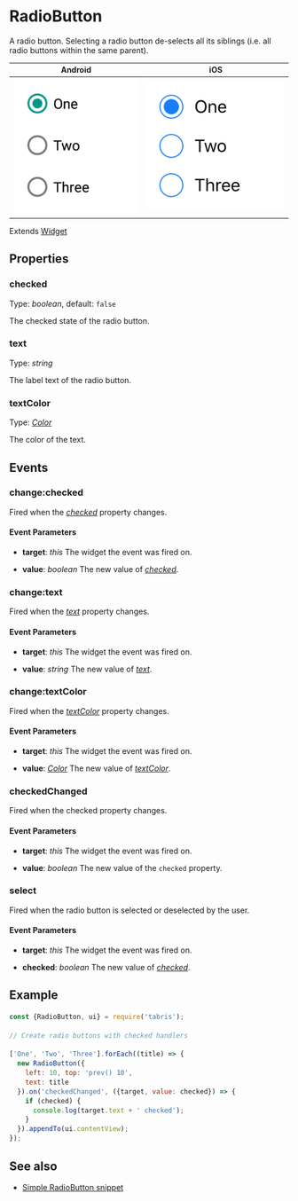 ---
---
# RadioButton

A radio button. Selecting a radio button de-selects all its siblings (i.e. all radio buttons within the same parent).

Android | iOS
--- | ---
![RadioButton on Android](img/android/RadioButton.png) | ![RadioButton on iOS](img/ios/RadioButton.png)

Extends [Widget](Widget.md)

## Properties

### checked

Type: *boolean*, default: `false`

The checked state of the radio button.

### text

Type: *string*

The label text of the radio button.

### textColor

Type: *[Color](../types.md#color)*

The color of the text.


## Events

### change:checked

Fired when the [*checked*](#checked) property changes.

#### Event Parameters 

- **target**: *this*
    The widget the event was fired on.

- **value**: *boolean*
    The new value of [*checked*](#checked).


### change:text

Fired when the [*text*](#text) property changes.

#### Event Parameters 

- **target**: *this*
    The widget the event was fired on.

- **value**: *string*
    The new value of [*text*](#text).


### change:textColor

Fired when the [*textColor*](#textColor) property changes.

#### Event Parameters 

- **target**: *this*
    The widget the event was fired on.

- **value**: *[Color](../types.md#color)*
    The new value of [*textColor*](#textColor).


### checkedChanged

Fired when the checked property changes.

#### Event Parameters 

- **target**: *this*
    The widget the event was fired on.

- **value**: *boolean*
    The new value of the `checked` property.


### select

Fired when the radio button is selected or deselected by the user.

#### Event Parameters 

- **target**: *this*
    The widget the event was fired on.

- **checked**: *boolean*
    The new value of *[checked](#checked)*.





## Example

```js
const {RadioButton, ui} = require('tabris');

// Create radio buttons with checked handlers

['One', 'Two', 'Three'].forEach((title) => {
  new RadioButton({
    left: 10, top: 'prev() 10',
    text: title
  }).on('checkedChanged', ({target, value: checked}) => {
    if (checked) {
      console.log(target.text + ' checked');
    }
  }).appendTo(ui.contentView);
});
```
## See also

- [Simple RadioButton snippet](https://github.com/eclipsesource/tabris-js/tree/v2.0.0-rc2/snippets/radiobutton.js)
